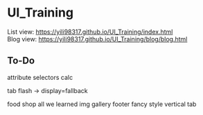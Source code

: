 # UI_Training
List view:
https://yili98317.github.io/UI_Training/index.html  
Blog view:
https://yili98317.github.io/UI_Training/blog/blog.html


## To-Do
attribute selectors
calc

tab flash -> display=fallback

food shop
    all we learned
    img gallery
    footer
    fancy style
    vertical tab
